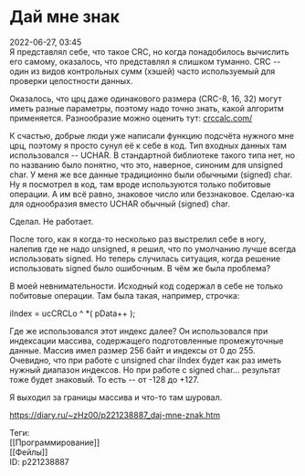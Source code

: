 Дай мне знак
=============

   
 2022-06-27, 03:45   
  Я представлял себе, что такое CRC, но когда понадобилось вычислить его самому, оказалось, что представлял я слишком туманно. CRC -- один из видов контрольных сумм (хэшей) часто используемый для проверки целостности данных.   
   
 Оказалось, что црц даже одинакового размера (CRC-8, 16, 32) могут иметь разные параметры, поэтому надо точно знать, какой алгоритм применяется. Разнообразие можно оценить тут:  [crccalc.com/](https://crccalc.com/)    
   
 К счастью, добрые люди уже написали функцию подсчёта нужного мне црц, поэтому я просто сунул её к себе в код. Тип входных данных там использовался -- UCHAR. В стандартной библиотеке такого типа нет, но по названию было понятно, что это, наверное, синоним для unsigned char. У меня же все данные традиционно были обычными (signed) char. Ну я посмотрел в код, там вроде используются только побитовые операции. А им всё равно, знаковое число или беззнаковое. Сделаю-ка для однообразия вместо UCHAR обычный (signed) char.   
   
 Сделал. Не работает.   
   
 После того, как я когда-то несколько раз выстрелил себе в ногу, налепив где не надо unsigned, я решил, что по умолчанию лучше всегда использовать signed. Но теперь случилась ситуация, когда решение использовать signed было ошибочным. В чём же была проблема?   
   
 В моей невнимательности. Исходный код содержал в себе не только побитовые операции. Там была такая, например, строчка:   
   
 iIndex = ucCRCLo ^ \*( pData++ );   
   
 Где же использовался этот индекс далее? Он использовался при индексации массива, содержащего подготовленные промежуточные данные. Массив имел размер 256 байт и индексы от 0 до 255. Очевидно, что при работе с unsigned char iIndex будет как раз иметь нужный диапазон индексов. Но при работе с signed char... результат тоже будет знаковый. То есть -- от -128 до +127.   
   
 Я выходил за границы массива и что-то там шуровал.   
    
 <https://diary.ru/~zHz00/p221238887_daj-mne-znak.htm>   
   
 Теги:   
 [[Программирование]]   
 [[Фейлы]]   
 ID: p221238887